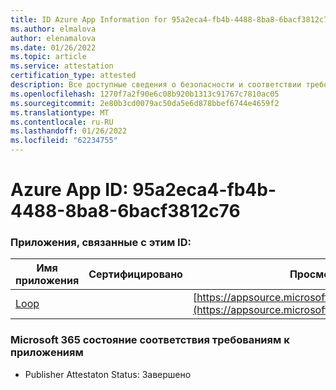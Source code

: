 ```yaml
---
title: ID Azure App Information for 95a2eca4-fb4b-4488-8ba8-6bacf3812c76
ms.author: elmalova
author: elenamalova
ms.date: 01/26/2022
ms.topic: article
ms.service: attestation
certification_type: attested
description: Все доступные сведения о безопасности и соответствии требованиям для 95a2eca4-fb4b-4488-8ba8-6bacf3812c76.
ms.openlocfilehash: 1270f7a2f90e6c08b920b1313c91767c7810ac05
ms.sourcegitcommit: 2e80b3cd0079ac50da5e6d878bbef6744e4659f2
ms.translationtype: MT
ms.contentlocale: ru-RU
ms.lasthandoff: 01/26/2022
ms.locfileid: "62234755"
---
```

# <a name="azure-app-id-95a2eca4-fb4b-4488-8ba8-6bacf3812c76"></a>Azure App ID: 95a2eca4-fb4b-4488-8ba8-6bacf3812c76


### <a name="apps-associated-with-this-id"></a>Приложения, связанные с этим ID:
| **Имя приложения** | **Сертифицировано** | **Просмотр в AppSource** |
|--------------|---------------|-----------------------|
| [Loop](https://docs.microsoft.com/microsoft-365-app-certification/forward/WA200003480) |  | [https://appsource.microsoft.com/product/office/WA200003480](https://appsource.microsoft.com/product/office/WA200003480) |

### <a name="microsoft-365-app-compliance-status"></a>Microsoft 365 состояние соответствия требованиям к приложениям
- Publisher Attestaton Status: Завершено
